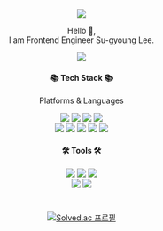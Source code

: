 <div align="center"> 
<img src="https://capsule-render.vercel.app/api?type=wave&color=gradient&customColorList=11&height=150&section=header&fontSize=60&animation=fadeIn" />




Hello 👋,   
I am Frontend Engineer Su-gyoung Lee.   
  
<a href="https://velog.io/@tnrud4685" target="_blank"><img src="https://img.shields.io/badge/Blog-c25980?style=flat&logo=Velog&logoColor=white"/></a>   


#### 📚 Tech Stack 📚
Platforms & Languages

<div>
  <img src="https://img.shields.io/badge/HTML5-E34F26?style=flat&logo=HTML5&logoColor=white" />
<img src="https://img.shields.io/badge/CSS-1572B6?style=flat&logo=CSS3&logoColor=white" />
<img src="https://img.shields.io/badge/JavaScript-F7DF1E?style=flat&logo=JavaScript&logoColor=white" />
<img src="https://img.shields.io/badge/TypeScript-3178C6?style=flat&logo=TypeScript&logoColor=white" />   

<div>  
<img src="https://img.shields.io/badge/React-0088CC?style=flat&logo=React&logoColor=white" />
  <img src="https://img.shields.io/badge/Redux-764ABC?style=flat&logo=Redux&logoColor=white" />
  <img src="https://img.shields.io/badge/Recoil-050505?style=flat&logo=Relay&logoColor=white" />
<img src="https://img.shields.io/badge/Next.js-000000?style=flat&logo=Next.js&logoColor=white" />
<img src="https://img.shields.io/badge/Node.js-339933?style=flat&logo=Node.js&logoColor=white" />
  </div>


#### 🛠️ Tools 🛠️
<div> <img src="https://img.shields.io/badge/Visual Studio Code-007ACC?style=flat&logo=Visual Studio Code&logoColor=white" />
<img src="https://img.shields.io/badge/Git-F05032?style=flat&logo=Git&logoColor=white" />
<img src="https://img.shields.io/badge/Notion-ffffff?style=flat&logo=Notion&logoColor=black" /></div>  
  
  <div>
<img src="https://img.shields.io/badge/jira-0052CC?style=flat&logo=jira&logoColor=black" /> 
<img src="https://img.shields.io/badge/Adobe Photoshop-1648c7?style=flat&logo=Adobe Photoshop&logoColor=white" />
  
  
  </div>
 
#
  
 
[![Solved.ac 프로필](http://mazassumnida.wtf/api/v2/generate_badge?boj=tnrud4685)](https://solved.ac/tnrud4685)
  
</div>



